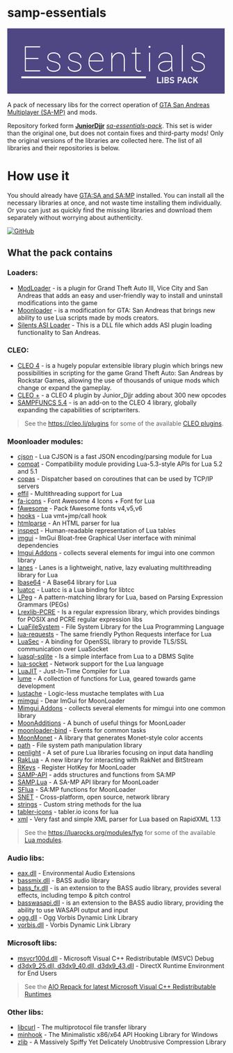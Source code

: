 # samp-essentials

[![](https://github.com/ins1x/sa-essentials/raw/main/CLEO/(for%20developers)/gta-sa-lib-pack-essentials.png)](https://www.mixmods.com.br/2019/06/sa-essentials-pack/)

A pack of necessary libs for the correct operation of [GTA San Andreas Multiplayer (SA-MP)](https://sampwiki.blast.hk/) and mods.  

Repository forked form [**JuniorDjjr**](https://github.com/JuniorDjjr) [*sa-essentials-pack*](https://www.mixmods.com.br/2019/06/sa-essentials-pack/). This set is wider than the original one, but does not contain fixes and third-party mods! Only the original versions of the libraries are collected here. The list of all libraries and their repositories is below.

# How use it 

You should already have [GTA:SA and SA:MP](https://www.sa-mp.mp/downloads/) installed.
You can install all the necessary libraries at once, and not waste time installing them individually. Or you can just as quickly find the missing libraries and download them separately without worrying about authenticity.

[![GitHub](https://img.shields.io/badge/DOWNLOAD%20-696969?style=for-the-badge&logo=github&logoColor=white)](https://github.com/ins1x/samp-essentials/archive/refs/heads/main.zip)

## What the pack contains

### Loaders:
- [ModLoader](https://gtaforums.com/topic/669520-mod-loader/) - is a plugin for Grand Theft Auto III, Vice City and San Andreas that adds an easy and user-friendly way to install and uninstall modifications into the game
- [Moonloader](https://gtaforums.com/topic/890987-moonloader/) - is a modification for GTA: San Andreas that brings new ability to use Lua scripts made by mods creators. 
- [Silents ASI Loader](http://www.gtagarage.com/mods/show.php?id=21709) - This is a DLL file which adds ASI plugin loading functionality to San Andreas.

### CLEO:
- [CLEO 4](http://cleo.li/download.html) - is a hugely popular extensible library plugin which brings new possibilities in scripting for the game Grand Theft Auto: San Andreas by Rockstar Games, allowing the use of thousands of unique mods which change or expand the gameplay. 
- [CLEO +](https://www.mixmods.com.br/2023/10/cleoplus/) - a CLEO 4 plugin by Junior_Djjr adding about 300 new opcodes
- [SAMPFUNCS 5.4](https://www.blast.hk/threads/17/) - is an add-on to the CLEO 4 library, globally expanding the capabilities of scriptwriters.

> See the https://cleo.li/plugins for some of the available [CLEO plugins](https://cleo.li/download.html#plugins).

### Moonloader modules:
- [cjson](https://github.com/openresty/lua-cjson/tree/master) - Lua CJSON is a fast JSON encoding/parsing module for Lua
- [compat](https://github.com/lunarmodules/lua-compat-5.3) - Compatibility module providing Lua-5.3-style APIs for Lua 5.2 and 5.1
- [copas](https://github.com/lunarmodules/copas/tree/master) - Dispatcher based on coroutines that can be used by TCP/IP servers
- [effil](https://github.com/effil/effil) - Multithreading support for Lua
- [fa-icons](https://gitlab.com/THE-FYP/lua-fa-icons-4) - Font Awesome 4 Icons + Font for Lua
- [fAwesome](https://www.blast.hk/threads/111224/) - Pack fAwesome fonts v4,v5,v6
- [hooks](https://www.blast.hk/threads/55743/) -  Lua vmt+jmp/call hook
- [htmlparse](https://github.com/msva/lua-htmlparser) - An HTML parser for lua
- [inspect](https://github.com/kikito/inspect.lua) - Human-readable representation of Lua tables
- [imgui](https://github.com/ocornut/imgui) - ImGui Bloat-free Graphical User interface with minimal dependencies
- [Imgui Addons](https://www.blast.hk/threads/27544/) - collects several elements for imgui into one common library
- [lanes](https://luarocks.org/modules/benoitgermain/lanes) - Lanes is a lightweight, native, lazy evaluating multithreading library for Lua
- [lbase64](https://luarocks.org/modules/fyp/lbase64) - A Base64 library for Lua
- [luatcc](https://github.com/zhuomingliang/luatcc) - Luatcc is a Lua binding for libtcc
- [LPeg](https://luarocks.org/modules/gvvaughan/lpeg) - A pattern-matching library for Lua, based on Parsing Expression Grammars (PEGs)
- [Lrexlib-PCRE](https://luarocks.org/modules/rrt/lrexlib-pcre) - Is a regular expression library, which provides bindings for POSIX and PCRE regular expression libs
- [LuaFileSystem](https://luarocks.org/modules/fyp/luafilesystem) - File System Library for the Lua Programming Language
- [lua-requests](https://github.com/THE-FYP/lua-requests) - The same friendly Python Requests interface for Lua
- [LuaSec](https://luarocks.org/modules/fyp/luasec) - A binding for OpenSSL library to provide TLS/SSL communication over LuaSocket
- [luasql-sqlite](https://lunarmodules.github.io/luasql) - Is a simple interface from Lua to a DBMS Sqlite
- [lua-socket](https://github.com/lunarmodules/luasocket) - Network support for the Lua language
- [LuaJIT](https://luajit.org/) - Just-In-Time Compiler for Lua
- [lume](https://github.com/rxi/lume) - A collection of functions for Lua, geared towards game development
- [lustache](https://luarocks.org/modules/luarocks/lustache) - Logic-less mustache templates with Lua
- [mimgui](https://github.com/THE-FYP/mimgui) - Dear ImGui for MoonLoader
- [Mimgui Addons](https://www.blast.hk/threads/127255/) - collects several elements for mimgui into one common library
- [MoonAdditions](https://github.com/THE-FYP/MoonAdditions) - A bunch of useful things for MoonLoader
- [moonloader-bind](https://luarocks.org/modules/fyp/moonloader-bind) - Events for common tasks
- [MoonMonet](https://github.com/Northn/MoonMonet) - A library that generates Monet-style color accents
- [path](https://github.com/moteus/lua-path) - File system path manipulation library
- [penlight](https://luarocks.org/modules/steved/penlight) - A set of pure Lua libraries focusing on input data handling 
- [RakLua](https://www.blast.hk/threads/69433/) - A new library for interacting with RakNet and BitStream
- [RKeys](https://github.com/AnWuPP/rkeys) - Register HotKey for MoonLoader
- [SAMP-API](https://github.com/imring/SAMP-API.lua) - adds structures and functions from SA:MP
- [SAMP.Lua](https://github.com/THE-FYP/SAMP.Lua) - A SA-MP API library for MoonLoader
- [SFlua](https://github.com/SF-lua/SF.lua) - SA:MP functions for MoonLoader
- [SNET](https://github.com/SLMP-Team/SNET) - Cross-platform, open source, network library
- [strings](https://github.com/c0sui/lua_strings) - Custom string methods for the lua
- [tabler-icons](https://github.com/neverlane/moon-tabler-icons) - tabler.io icons for lua 
- [xml](https://github.com/lubyk/xml) - Very fast and simple XML parser for Lua based on RapidXML 1.13

> See the https://luarocks.org/modules/fyp for some of the available [Lua modules](https://github.com/orgs/lunarmodules/repositories?type=all).

### Audio libs:
- [eax.dll](https://gamedev.ru/code/terms/EAX) - Environmental Audio Extensions
- [bassmix.dll](https://www.un4seen.com/) - BASS audio library
- [bass_fx.dll](https://www.un4seen.com/doc/#bass/bass_fx.html) - is an extension to the BASS audio library, provides several effects, including tempo & pitch control
- [basswasapi.dll](https://www.un4seen.com/doc/#basswasapi/basswasapi.html) - is an extension to the BASS audio library, providing the ability
to use WASAPI output and input
- [ogg.dll](https://www.rarewares.org/ogg-libraries.php) - Ogg Vorbis Dynamic Link Library
- [vorbis.dll](https://xiph.org/vorbis/) - Vorbis Dynamic Link Library

### Microsoft libs:
- [msvcr100d.dll](https://www.mixmods.com.br/2015/08/download-de-todas-as-dll-que-voce-precisa/) - Microsoft Visual C++ Redistributable (MSVC) Debug
- [d3dx9_25.dll, d3dx9_40.dll, d3dx9_43.dll](https://www.microsoft.com/ru-ru/download/details.aspx?id=35) - DirectX Runtime Environment for End Users
> See the [AIO Repack for latest Microsoft Visual C++ Redistributable Runtimes](https://github.com/abbodi1406/vcredist/releases)

### Other libs:
- [libcurl](https://curl.se/libcurl/) - The multiprotocol file transfer library
- [minhook](https://github.com/TsudaKageyu/minhook) - The Minimalistic x86/x64 API Hooking Library for Windows
- [zlib](https://zlib.net/) - A Massively Spiffy Yet Delicately Unobtrusive Compression Library
